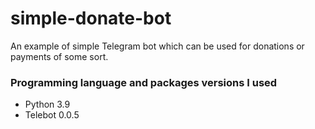 # simple-donate-bot

An example of simple Telegram bot which can be used for donations or payments of some sort.

### Programming language and packages versions I used

- Python 3.9
- Telebot 0.0.5
